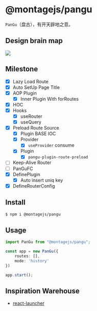 # @montagejs/pangu

`PanGu`（盘古），有开天辟地之意。

## Design brain map

![](https://to-out-use.oss-cn-hangzhou.aliyuncs.com/common/PanGu.png)

## Milestone

- [x] Lazy Load Route
- [x] Auto SetUp Page Title
- [x] AOP Plugin
  - [x] Inner Plugin With forRoutes
- [x] HOC
- [x] Hooks
  - [x] useRouter
  - [x] useQuery
- [x] Preload Route Source
  - [x] Plugin BASE IOC
  - [x] Provider
    - [x] `useProvider` consume
  - [x] Plugin
    - [x] `pangu-plugin-route-preload`
- [ ] Keep-Alive Router
- [ ] PanGuFC
- [x] DefinePlugin
  - [x] Auto insert uniq key
- [x] DefineRouterConfig

## Install

```bash
$ npm i @montagejs/pangu
```

## Usage

```ts
import PanGu from "@montagejs/pangu";

const app = new PanGu({
    routes: [],
    mode: 'history'
})

app.start();
```

## Inspiration Warehouse

- [react-launcher](https://github.com/myNameIsDu/react-launcher)

